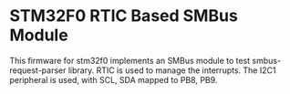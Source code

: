 # STM32F0 RTIC Based SMBus Module

This firmware for stm32f0 implements an SMBus module to test smbus-request-parser library. RTIC is used to manage the interrupts. The I2C1 peripheral is used, with SCL, SDA mapped to PB8, PB9.
